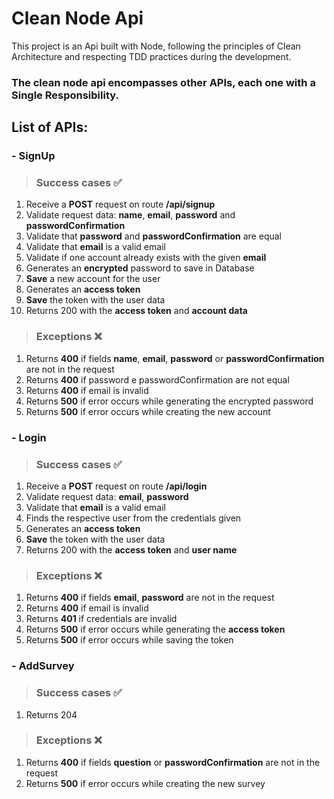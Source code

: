 # Clean Node Api

This project is an Api built with Node, following the principles of Clean Architecture and respecting TDD practices during the development.

### The clean node api encompasses other APIs, each one with a Single Responsibility.

## List of APIs:
### - SignUp
> ### Success cases ✅
1. Receive a **POST** request on route **/api/signup**
2. Validate request data: **name**, **email**, **password** and **passwordConfirmation**
3. Validate that **password** and **passwordConfirmation** are equal
4. Validate that **email** is a valid email
5. Validate if one account already exists with the given **email**
6. Generates an **encrypted** password to save in Database
7. **Save** a new account for the user
8. Generates an **access token**
6. **Save** the token with the user data
7. Returns 200 with the **access token** and **account data**

> ### Exceptions ❌
1. Returns **400** if fields **name**, **email**, **password** or **passwordConfirmation** are not in the request
2. Returns **400** if password e passwordConfirmation are not equal 
3. Returns **400** if email is invalid
4. Returns **500** if error occurs while generating the encrypted password
5. Returns **500** if error occurs while creating the new account


### - Login
> ### Success cases ✅
1. Receive a **POST** request on route **/api/login**
2. Validate request data: **email**, **password**
3. Validate that **email** is a valid email
4. Finds the respective user from the credentials given
5. Generates an **access token**
6. **Save** the token with the user data
7. Returns 200 with the **access token** and **user name**

> ### Exceptions ❌
1. Returns **400** if fields **email**, **password** are not in the request
2. Returns **400** if email is invalid
3. Returns **401** if credentials are invalid
4. Returns **500** if error occurs while generating the **access token**
5. Returns **500** if error occurs while saving the token


### - AddSurvey
> ### Success cases ✅
1. Returns 204

> ### Exceptions ❌
1. Returns **400** if fields **question** or **passwordConfirmation** are not in the request
2. Returns **500** if error occurs while creating the new survey
